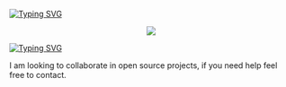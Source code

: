 

[![Typing SVG](https://readme-typing-svg.herokuapp.com?font=Fira+Code&size=50&pause=1000&center=true&repeat=false&width=1000&height=90&lines=Lead+Mobile+Engineer)](https://git.io/typing-svg)

<p align="center">
  <!-- Typing SVG by DenverCoder1 - https://github.com/DenverCoder1/readme-typing-svg -->
  <a href="https://github.com/DenverCoder1/readme-typing-svg">
    <img src="https://readme-typing-svg.demolab.com/?lines=I%20do%20open%20source&font=Fira%20Code&center=true&width=440&height=45&color=f75c7e&vCenter=true&pause=1000&size=22" /></a>
</p>

[![Typing SVG](https://readme-typing-svg.herokuapp.com?font=Fira+Code&weight=100&pause=500&color=47B143&center=true&multiline=true&width=1000&height=150&lines=Lead+engineer+with+many+years+of;experience+in+Mobile+development.;I+have+also+worked+as+team+lead;delivery+manager+and+Mobile+Architect)](https://git.io/typing-svg)

I am looking to collaborate in open source projects, if you need help feel free to contact.

<!--
**ankushkushwaha/ankushkushwaha** is a ✨ _special_ ✨ repository because its `README.md` (this file) appears on your GitHub profile.

Here are some ideas to get you started:

- 🔭 I’m currently working on ...
- 🌱 I’m currently learning ...
- 👯 I’m looking to collaborate on ...
- 🤔 I’m looking for help with ...
- 💬 Ask me about ...
- 📫 How to reach me: ...
- 😄 Pronouns: ...
- ⚡ Fun fact: ...
-->
